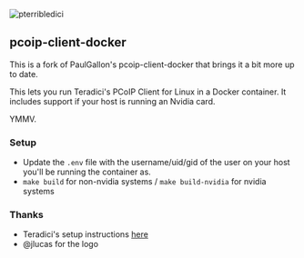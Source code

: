 ![pterribledici](/static/pterribledici.png)

## pcoip-client-docker
This is a fork of PaulGallon's pcoip-client-docker that brings it a bit more up to date.

This lets you run Teradici's PCoIP Client for Linux in a Docker container.  It includes support if your host is running an Nvidia card.

YMMV.

### Setup
* Update the `.env` file with the username/uid/gid of the user on your host you'll be running the container as.
* `make build` for non-nvidia systems / `make build-nvidia` for nvidia systems

### Thanks
* Teradici's setup instructions [here](https://www.teradici.com/web-help/pcoip_client/linux/20.07/reference/docker_containers/)
* @jlucas for the logo
